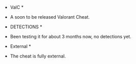 * ValC *
* A soon to be released Valorant Cheat.

* DETECTIONS *
* Been testing it for about 3 months now, no detections yet.

* External *
* The cheat is fully external.
